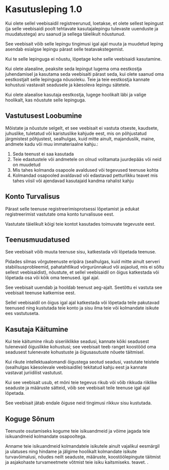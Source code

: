 # Kasutusleping 1.0

Kui olete sellel veebisaidil registreerunud, loetakse, et olete sellest lepingust (ja selle veebisaidi poolt tehtavate kasutajalepingu tulevaste uuenduste ja muudatustega) aru saanud ja sellega täielikult nõustunud.

See veebisait võib selle lepingu tingimusi igal ajal muuta ja muudetud leping asendab esialgse lepingu pärast selle teatavakstegemist.

Kui te selle lepinguga ei nõustu, lõpetage kohe selle veebisaidi kasutamine.

Kui olete alaealine, peaksite seda lepingut lugema oma eestkostja juhendamisel ja kasutama seda veebisaiti pärast seda, kui olete saanud oma eestkostjalt selle lepinguga nõusoleku. Teie ja teie eestkostja kannate kohustusi vastavalt seadusele ja käesoleva lepingu sätetele.

Kui olete alaealise kasutaja eestkostja, lugege hoolikalt läbi ja valige hoolikalt, kas nõustute selle lepinguga.

## Vastutusest Loobumine

Mõistate ja nõustute selgelt, et see veebisait ei vastuta otseste, kaudsete, juhuslike, tuletatud või karistuslike kahjude eest, mis on põhjustatud järgmistest põhjustest, sealhulgas, kuid mitte ainult, majanduslik, maine, andmete kadu või muu immateriaalne kahju.:

1. Seda teenust ei saa kasutada
1. Teie edastustele või andmetele on olnud volitamata juurdepääs või neid on muudetud
1. Mis tahes kolmanda osapoole avaldused või tegevused teenuse kohta
1. Kolmandad osapooled avaldavad või edastavad petturlikku teavet mis tahes viisil või ajendavad kasutajaid kandma rahalist kahju

## Konto Turvalisus

Pärast selle teenuse registreerimisprotsessi lõpetamist ja edukat registreerimist vastutate oma konto turvalisuse eest.

Vastutate täielikult kõigi teie kontot kasutades toimuvate tegevuste eest.

## Teenusmuudatused

See veebisait võib muuta teenuse sisu, katkestada või lõpetada teenuse.

Pidades silmas võrguteenuste eripära (sealhulgas, kuid mitte ainult serveri stabiilsusprobleemid, pahatahtlikud võrgurünnakud või asjaolud, mis ei sõltu sellest veebisaidist), nõustute, et sellel veebisaidil on õigus katkestada või lõpetada osa või kõik oma teenused. igal ajal.

See veebisait uuendab ja hooldab teenust aeg-ajalt. Seetõttu ei vastuta see veebisait teenuse katkemise eest.

Sellel veebisaidil on õigus igal ajal katkestada või lõpetada teile pakutavad teenused ning kustutada teie konto ja sisu ilma teie või kolmandate isikute ees vastutuseta.

## Kasutaja Käitumine

Kui teie käitumine rikub siseriiklikke seadusi, kannate kõiki seadusest tulenevaid õiguslikke kohustusi; see veebisait teeb ranget koostööd oma seadusest tulenevate kohustuste ja õigusasutuste nõuete täitmisel.

Kui rikute intellektuaalomandi õigustega seotud seadusi, vastutate teistele (sealhulgas käesolevale veebisaidile) tekitatud kahju eest ja kannate vastavat juriidilist vastutust.

Kui see veebisait usub, et mõni teie tegevus rikub või võib rikkuda riiklike seaduste ja määruste sätteid, võib see veebisait teile teenuse igal ajal lõpetada.

See veebisait jätab endale õiguse neid tingimusi rikkuv sisu kustutada.

## Koguge Sõnum

Teenuste osutamiseks kogume teie isikuandmeid ja võime jagada teie isikuandmeid kolmandate osapooltega.

Anname teie isikuandmeid kolmandatele isikutele ainult vajalikul eesmärgil ja ulatuses ning hindame ja jälgime hoolikalt kolmandate isikute turvavõimalusi, nõudes neilt seaduste, määruste, koostöölepingute täitmist ja asjakohaste turvameetmete võtmist teie isiku kaitsmiseks. teavet. .
